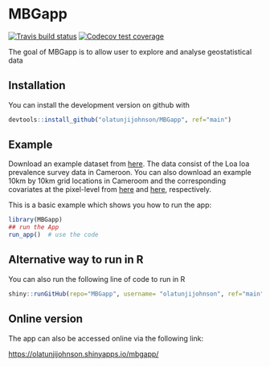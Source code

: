 
<!-- README.md is generated from README.Rmd. Please edit that file -->

# MBGapp

<!-- badges: start -->

[![Travis build
status](https://travis-ci.org/olatunjijohnson/MBGapp.svg?branch=main)](https://travis-ci.org/olatunjijohnson/MBGapp)
[![Codecov test
coverage](https://codecov.io/gh/olatunjijohnson/MBGapp/branch/master/graph/badge.svg)](https://codecov.io/gh/olatunjijohnson/MBGapp?branch=main)
<!-- badges: end -->

The goal of MBGapp is to allow user to explore and analyse
geostatistical
data

## Installation

<!-- You can install the released version of MBGapp from [CRAN](https://CRAN.R-project.org) with: -->

<!-- ``` r -->

<!-- install.packages("MBGapp") -->

<!-- ``` -->

You can install the development version on github with

``` r
devtools::install_github("olatunjijohnson/MBGapp", ref="main")
```

## Example

Download an example dataset from
[here](https://drive.google.com/uc?export=download&id=1nGRuw-UUFYbG0Wl4XD4noxaNb1iyyky9).
The data consist of the Loa loa prevalence survey data in Cameroon. You
can also download an example 10km by 10km grid locations in Cameroom and
the corresponding covariates at the pixel-level from
[here](https://drive.google.com/uc?export=download&id=1-P880pttLqOlyQnW6_K1MPsEQo_Gh4zM)
and
[here](https://drive.google.com/uc?export=download&id=1fe5i08xIghPP_kHUHiL0SNT1usa8L-OD),
respectively.

This is a basic example which shows you how to run the app:

``` r
library(MBGapp)
## run the App
run_app()  # use the code
```

## Alternative way to run in R

You can also run the following line of code to run in
R

``` r
shiny::runGitHub(repo="MBGapp", username= "olatunjijohnson", ref="main", subdir = "inst/MBGapp")
```

## Online version

The app can also be accessed online via the following link:

<https://olatunjijohnson.shinyapps.io/mbgapp/>
